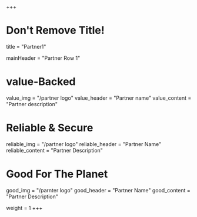 +++
# Don't Remove Title!
title = "Partner1"

mainHeader = "Partner Row 1"

# value-Backed
value_img = "/partner logo"
value_header = "Partner name"
value_content = "Partner description"

# Reliable & Secure
reliable_img = "/partner logo"
reliable_header = "Partner Name"
reliable_content = "Partner Description"

# Good For The Planet
good_img = "/parnter logo"
good_header = "Partner Name"
good_content = "Partner Description"

weight = 1
+++

